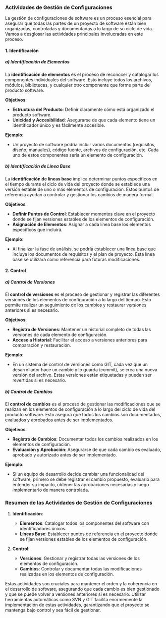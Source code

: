 ### Actividades de Gestión de Configuraciones

La gestión de configuraciones de software es un proceso esencial para asegurar que todas las partes de un proyecto de software están bien organizadas, controladas y documentadas a lo largo de su ciclo de vida. Vamos a desglosar las actividades principales involucradas en este proceso.

#### 1. Identificación

##### a) Identificación de Elementos
La **identificación de elementos** es el proceso de reconocer y catalogar los componentes individuales del software. Esto incluye todos los archivos, módulos, bibliotecas, y cualquier otro componente que forme parte del producto software.

**Objetivos**:
- **Estructura del Producto**: Definir claramente cómo está organizado el producto software.
- **Unicidad y Accesibilidad**: Asegurarse de que cada elemento tiene un identificador único y es fácilmente accesible.

**Ejemplo**:
- Un proyecto de software podría incluir varios documentos (requisitos, diseño, manuales), código fuente, archivos de configuración, etc. Cada uno de estos componentes sería un elemento de configuración.

##### b) Identificación de Línea Base
La **identificación de líneas base** implica determinar puntos específicos en el tiempo durante el ciclo de vida del proyecto donde se establece una versión estable de uno o más elementos de configuración. Estos puntos de referencia ayudan a controlar y gestionar los cambios de manera formal.

**Objetivos**:
- **Definir Puntos de Control**: Establecer momentos clave en el proyecto donde se fijan versiones estables de los elementos de configuración.
- **Asignación de Elementos**: Asignar a cada línea base los elementos específicos que incluirá.

**Ejemplo**:
- Al finalizar la fase de análisis, se podría establecer una línea base que incluya los documentos de requisitos y el plan de proyecto. Esta línea base se utilizará como referencia para futuras modificaciones.

#### 2. Control

##### a) Control de Versiones
El **control de versiones** es el proceso de gestionar y registrar las diferentes versiones de los elementos de configuración a lo largo del tiempo. Esto permite realizar un seguimiento de los cambios y restaurar versiones anteriores si es necesario.

**Objetivos**:
- **Registro de Versiones**: Mantener un historial completo de todas las versiones de cada elemento de configuración.
- **Acceso a Historial**: Facilitar el acceso a versiones anteriores para comparación y restauración.

**Ejemplo**:
- En un sistema de control de versiones como GIT, cada vez que un desarrollador hace un cambio y lo guarda (commit), se crea una nueva versión del archivo. Estas versiones están etiquetadas y pueden ser revertidas si es necesario.

##### b) Control de Cambios
El **control de cambios** es el proceso de gestionar las modificaciones que se realizan en los elementos de configuración a lo largo del ciclo de vida del producto software. Esto asegura que todos los cambios son documentados, evaluados y aprobados antes de ser implementados.

**Objetivos**:
- **Registro de Cambios**: Documentar todos los cambios realizados en los elementos de configuración.
- **Evaluación y Aprobación**: Asegurarse de que cada cambio es evaluado, aprobado y autorizado antes de ser implementado.

**Ejemplo**:
- Si un equipo de desarrollo decide cambiar una funcionalidad del software, primero se debe registrar el cambio propuesto, evaluarlo para entender su impacto, obtener las aprobaciones necesarias y luego implementarlo de manera controlada.

### Resumen de las Actividades de Gestión de Configuraciones

1. **Identificación**:
   - **Elementos**: Catalogar todos los componentes del software con identificadores únicos.
   - **Líneas Base**: Establecer puntos de referencia en el proyecto donde se fijan versiones estables de los elementos de configuración.

2. **Control**:
   - **Versiones**: Gestionar y registrar todas las versiones de los elementos de configuración.
   - **Cambios**: Controlar y documentar todas las modificaciones realizadas en los elementos de configuración.

Estas actividades son cruciales para mantener el orden y la coherencia en el desarrollo de software, asegurando que cada cambio es bien gestionado y que se puede volver a versiones anteriores si es necesario. Utilizar herramientas automáticas como SVN y GIT facilita enormemente la implementación de estas actividades, garantizando que el proyecto se mantenga bajo control y sea fácil de gestionar.